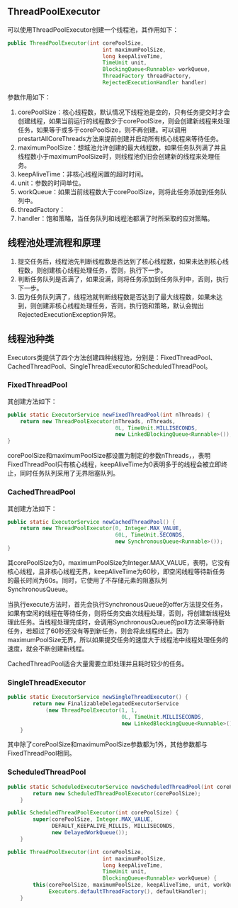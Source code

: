 ## ThreadPoolExecutor

可以使用ThreadPoolExecutor创建一个线程池，其作用如下：

```java
public ThreadPoolExecutor(int corePoolSize,
                              int maximumPoolSize,
                              long keepAliveTime,
                              TimeUnit unit,
                              BlockingQueue<Runnable> workQueue,
                              ThreadFactory threadFactory,
                              RejectedExecutionHandler handler)
```

参数作用如下：

1. corePoolSize：核心线程数，默认情况下线程池是空的，只有任务提交时才会创建线程，如果当前运行的线程数少于corePoolSize，则会创建新线程来处理任务，如果等于或多于corePoolSize，则不再创建。可以调用prestartAllCoreThreads方法来提前创建并启动所有核心线程来等待任务。
2. maximumPoolSize：想城池允许创建的最大线程数，如果任务队列满了并且线程数小于maximumPoolSize时，则线程池仍旧会创建新的线程来处理任务。
3. keepAliveTime：非核心线程闲置的超时时间。
4. unit：参数的时间单位。
5. workQueue：如果当前线程数大于corePoolSize，则将此任务添加到任务队列中。
6. threadFactory：
7. handler：饱和策略，当任务队列和线程池都满了时所采取的应对策略。

## 线程池处理流程和原理

1. 提交任务后，线程池先判断线程数是否达到了核心线程数，如果未达到核心线程数，则创建核心线程处理任务，否则，执行下一步。
2. 判断任务队列是否满了，如果没满，则将任务添加到任务队列中，否则，执行下一步。
3. 因为任务队列满了，线程池就判断线程数是否达到了最大线程数，如果未达到，则创建非核心线程处理任务，否则，执行饱和策略，默认会抛出RejectedExecutionException异常。

## 线程池种类

Executors类提供了四个方法创建四种线程池，分别是：FixedThreadPool、CachedThreadPool、SingleThreadExecutor和ScheduledThreadPool。

### FixedThreadPool

其创建方法如下：

```java
public static ExecutorService newFixedThreadPool(int nThreads) {
    return new ThreadPoolExecutor(nThreads, nThreads,
                                  0L, TimeUnit.MILLISECONDS,
                                  new LinkedBlockingQueue<Runnable>());
}
```

corePoolSize和maximumPoolSize都设置为制定的参数nThreads，，表明FixedThreadPool只有核心线程，keepAliveTime为0表明多于的线程会被立即终止，同时任务队列采用了无界阻塞队列。

### CachedThreadPool

其创建方法如下：

```java
public static ExecutorService newCachedThreadPool() {
    return new ThreadPoolExecutor(0, Integer.MAX_VALUE,
                                  60L, TimeUnit.SECONDS,
                                  new SynchronousQueue<Runnable>());
}
```

其corePoolSize为0，maximumPoolSize为Integer.MAX_VALUE，表明，它没有核心线程，且非核心线程无界，keepAliveTime为60秒，即空闲线程等待新任务的最长时间为60s。同时，它使用了不存储元素的阻塞队列SynchronousQueue。

当执行execute方法时，首先会执行SynchronousQueue的offer方法提交任务，如果有空闲的线程在等待任务，则将任务交由次线程处理，否则，将创建新线程处理此任务。当线程处理完成时，会调用SynchronousQueue的poll方法来等待新任务，若超过了60秒还没有等到新任务，则会将此线程终止。因为maximumPoolSize无界，所以如果提交任务的速度大于线程池中线程处理任务的速度，就会不断创建新线程。

CachedThreadPool适合大量需要立即处理并且耗时较少的任务。

### SingleThreadExecutor

```java
public static ExecutorService newSingleThreadExecutor() {
        return new FinalizableDelegatedExecutorService
            (new ThreadPoolExecutor(1, 1,
                                    0L, TimeUnit.MILLISECONDS,
                                    new LinkedBlockingQueue<Runnable>()));
    }
```

其中除了corePoolSize和maximumPoolSize参数都为1外，其他参数都与FixedThreadPool相同。

### ScheduledThreadPool

```java
public static ScheduledExecutorService newScheduledThreadPool(int corePoolSize) {
        return new ScheduledThreadPoolExecutor(corePoolSize);
    }

public ScheduledThreadPoolExecutor(int corePoolSize) {
        super(corePoolSize, Integer.MAX_VALUE,
              DEFAULT_KEEPALIVE_MILLIS, MILLISECONDS,
              new DelayedWorkQueue());
    }

public ThreadPoolExecutor(int corePoolSize,
                              int maximumPoolSize,
                              long keepAliveTime,
                              TimeUnit unit,
                              BlockingQueue<Runnable> workQueue) {
        this(corePoolSize, maximumPoolSize, keepAliveTime, unit, workQueue,
             Executors.defaultThreadFactory(), defaultHandler);
    }
```

